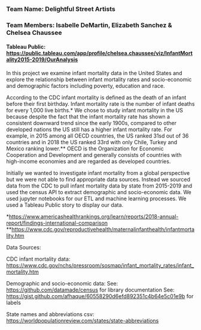 ### Team Name: Delightful Street Artists
### Team Members: Isabelle DeMartin, Elizabeth Sanchez & Chelsea Chaussee

#### Tableau Public: https://public.tableau.com/app/profile/chelsea.chaussee/viz/InfantMortality2015-2019/OurAnalysis

In this project we examine infant mortality data in the United States and explore the relationship between infant mortality rates and socio-economic and demographic factors including poverty, education and race.

According to the CDC infant mortality is defined as the death of an infant before their first birthday. Infant mortality rate is the number of infant deaths for every 1,000 live births.*
We chose to study infant mortality in the US because despite the fact that the infant mortality rate has shown a consistent downward trend since the early 1900s, compared to other developed nations the US still has a higher infant mortality rate. For example, in 2015 among all OECD countries, the US ranked 31sd out of 36 countries and in 2018 the US ranked 33rd with only Chile, Turkey and Mexico ranking lower.** OECD is the Organization for Economic Cooperation and Development and generally consists of countries with high-income economies and are regarded as developed countries.

Initially we wanted to investigate infant mortality from a global perspective but we were not able to find appropriate data sources. Instead we sourced data from the CDC to pull infant mortality data by state from 2015-2019 and used the census API to extract demographic and socio-economic data. We used jupyter notebooks for our ETL and machine learning processes. We used a Tableau Public story to display our data.

*https://www.americashealthrankings.org/learn/reports/2018-annual-report/findings-international-comparison
**https://www.cdc.gov/reproductivehealth/maternalinfanthealth/infantmortality.htm

Data Sources:

CDC infant mortality data: https://www.cdc.gov/nchs/pressroom/sosmap/infant_mortality_rates/infant_mortality.htm

Demographic and socio-economic data:
See: https://github.com/datamade/census for library documentation
See: https://gist.github.com/afhaque/60558290d6efd892351c4b64e5c01e9b for labels

State names and abbreviations csv: https://worldpopulationreview.com/states/state-abbreviations
